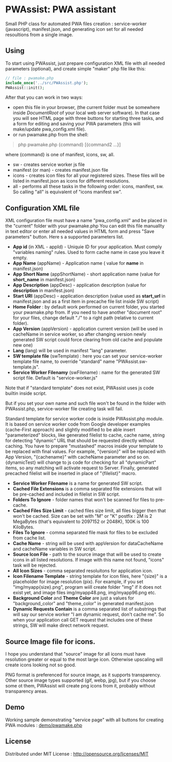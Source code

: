 # PWAssist: PWA assistant

Small PHP class for automated PWA files creation : service-worker (javascript), manifest.json,
and generating icon set for all needed resoultions from a single image.

## Using

To start using PWAssist, just prepare configuration XML file with all needed parameters (optional), 
and create simple "maker" php file like this:

```php
// file : pwamake.php
include_once('../src/PWAssist.php');
PWAssist::init();
```
After that you can work in two ways:

- open this file in your browser, (the current folder must be somewhere inside *DocumentRoot* of your local web server software).
In that case you will see HTML page with three buttons for starting three tasks, and a form for editing and saving your PWA parameters (this will make/update pwa_config.xml file).
- or run pwamake.php from the shell:
> php pwamake.php {command} [{command2 ...}]

where {command} is one of manifest, icons, sw, all.
- sw - creates service worker js file
- manifest (or man) - creates manifest.json file
- icons - creates icon files for all your registered sizes. These files will be listed in manifest.json as icons for different resolutions.
- all - performs all these tasks in the following order: icons, manifest, sw.
So calling "all" is equivalent of "icons manifest sw".

## Configuration XML file

XML configuration file must have a name "pwa_config.xml" and be placed in the "current" folder with your pwamake.php
You can edit this file manuallty in text editor or enter all needed values in HTML form and press "Save parameters" button.
Here s a supported parameters list.
- __App id__ (in XML - appId) - Uniquie ID for your application. Must comply "variables naming" rules. Used to form cache name in case you leave it empty.
- __App Name__ (appName) - Application name ( value for __name__  in manifest.json)
- __App Short Name__ (appShortName) - short application name (value for __short_name__ in manifest.json)
- __App Description__ (appDesc) - application description (value for __description__ in manifest.json)
- __Start URI__ (appDesc) - application description (value used as __start_url__ in manifest.json and as a first item in precache file list inside SW script)
- __Home Folder__ : by default work performed on current folder, you started your pwamake.php from.
If you need to have another "document root" for your files, change default "./" to a right path (relative to current folder).
- __App Version__ (appVersion) - application current version (will be used in cacheName in service worker,
so after changing version newly generated SW script could force clearing from old cache and populate new one)
- __Lang__ (lang) will be used in manifest "lang" parameter.
- __SW template file__ (swTemplate) : here you can set your service-worker template file name, to override "standard" name "PWAssist.sw-template.js".
- __Service Worker Filenamу__ (swFilename) : name for the generated SW script file. Default is "service-worker.js"

Note that if "standard template" does not exist, PWAssist uses js code builtin inside script.

But if you set your own name and such file won't be found in the folder with PWAssist.php,
service-worker file creating task will fail.

Standard template for service worker code is inside PWAssist.php module.
It is based on service worker code from Google developer examples (cache-First approach) and slightly modified
to be able insert "parameterized" blocks, like generated filelist to cache, cache name, string for detecting
"dynamic" URL that should be requested directly without caching.
You have to prepare "mustashed" macros inside your template to be replaced with final values.
For example, "{version}" will be replaced with App Version, "{cachename}" with cacheName parameter and so on.
{dynamicTest} will change to js code for checking for all "dynamicPart" items, so any matching will activate request to Server.
Finally, generated precached filelist will be inserted in place of "{filelist}" macro.

- __Service Worker Filename__ is a name for generated SW script.
- __Cached File Extensions__ is a comma separated file extensions that will be pre-cached and included in filelist in SW script.
- __Folders To Ignore__ - folder names that won't be scanned for files to pre-cache.
- __Cached Files Size Limit__ - cached files size limit, all files bigger then that won't be cached.
Size can be set with "M" or "K" postfix : 2M is 2 MegaBytes (that's equivalent to 2097152 or 2048K), 100K is 100 KiloBytes.
- __Files To Ignore__ - comma separated file mask for files to be excluded from cache list.
- __Cache Name__ - string will be used with appVersion for dataCacheName and cacheName variables in SW script.
- __Source Icon File__ - path to the source image that will be used to create icons in all listed resolutions.
If image with this name not found, "icons" task will be rejected.
- __All Icon Sizes__ - comma separated resoluitons for application icon.
- __Icon Filename Template__ - string template for icon files, here "{size}" is a placeholder for image resolution (pix).
For example, if you set "img/myapp{size}.png", program wiill create folder "img" if it does not exist yet, and image files
img/myapp48.png, img/myapp96.png etc.
- __Background Color__ and __Theme Color__ are just a values for "background_color" and "theme_color" in generated manifest.json
- __Dynamic Requests Contain__ is a comma separated list of substrings that will say our service worker "I am dynamic request, don't cache me".
So when your application call GET request that includes one of these strings, SW will make direct network request.

## Source Image file for icons.
I hope you understand that "source" image for all icons must have resolution greater or equal to the most large icon.
Otherwise upscaling will create icons looking not so good.

PNG format is preferenced for source image, as it supports transparency.
Other source image types supported (gif, webp, jpg), but if you choose some ot them, PWAssist will create png icons from it,
probably without transparency areas.

## Demo
Working sample demonstrating "service page" with all buttons for creating PWA modules :
[demo/pwamake.php](demo/pwamake.php)

## License
Distributed under MIT License :
http://opensource.org/licenses/MIT
